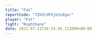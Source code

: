 ```yaml
---
title: "Fat"
reportCode: "7ZH2CdPXjb3z8gar"
player: "Fat"
fight: "Nightbane"
date: 2021-07-21T20:24:36.112000+00:00
---
```

